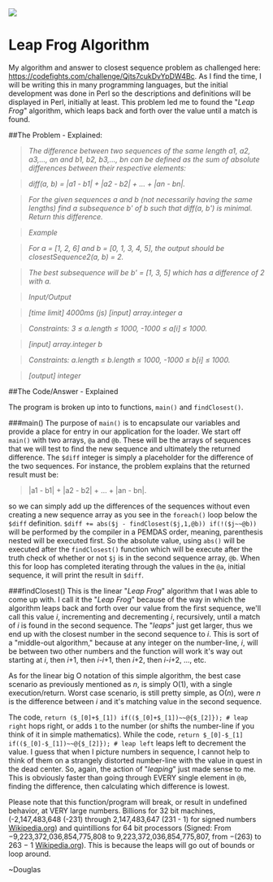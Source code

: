 <img src="https://weaknetlabs.com/images/mathematicslogo.png"/>

# Leap Frog Algorithm
My algorithm and answer to closest sequence problem as challenged here: https://codefights.com/challenge/Qjts7cukDvYpDW4Bc. As I find the time, I will be writing this in many programming languages, but the initial development was done in Perl so the descriptions and definitions will be displayed in Perl, initially at least. This problem led me to found the "*Leap Frog*" algorithm, which leaps back and forth over the value until a match is found.

##The Problem - Explained:

>_The difference between two sequences of the same length a1, a2, a3,..., an and b1, b2, b3,..., bn can be defined as the sum of absolute differences between their respective elements:_

>_diff(a, b) = |a1 - b1| + |a2 - b2| + ... + |an - bn|._

>_For the given sequences a and b (not necessarily having the same lengths) find a subsequence b' of b such that diff(a, b') is minimal. Return this difference._

>_Example_

>_For a = [1, 2, 6] and b = [0, 1, 3, 4, 5], the output should be
closestSequence2(a, b) = 2._

>_The best subsequence will be b' = [1, 3, 5] which has a difference of 2 with a._

>_Input/Output_

>_[time limit] 4000ms (js)
[input] array.integer a_

>_Constraints:
3 ≤ a.length ≤ 1000,
-1000 ≤ a[i] ≤ 1000._

>_[input] array.integer b_

>_Constraints:
a.length ≤ b.length ≤ 1000,
-1000 ≤ b[i] ≤ 1000._

>_[output] integer_

##The Code/Answer - Explained

The program is broken up into to functions, `main()` and `findClosest()`.

###main()
The purpose of `main()` is to encapsulate our variables and provide a place for entry in our application for the loader. We start off `main()` with two arrays, `@a` and `@b`. These will be the arrays of sequences that we will test to find the new sequence and ultimately the returned difference. The `$diff` integer is simply a placeholder for the difference of the two sequences. For instance, the problem explains that the returned result must be:

>|a1 - b1| + |a2 - b2| + ... + |an - bn|.

so we can simply add up the differences of the sequences without even creating a new sequence array as you see in the `foreach()` loop below the `$diff` definition. `$diff += abs($j - findClosest($j,1,@b)) if(!($j~~@b))` will be performed by the compiler in a PEMDAS order, meaning, parenthesis nested will be executed first. So the absolute value, using `abs()` will be executed after the `findClosest()` function which will be execute after the truth check of whether or not `$j` is in the second sequence array, `@b`. When this for loop has completed iterating through the values in the `@a`, initial sequence, it will print the result in `$diff`.

###findClosest()
This is the linear "*Leap Frog*" algorithm that I was able to come up with. I call it the "*Leap Frog*" because of the way in which the algorithm leaps back and forth over our value from the first sequence, we'll call this value *i*, incrementing and decrementing *i*, recursively, until a match of *i* is found in the second sequence. The "*leaps*" just get larger, thus we end up with the closest number in the second sequence to *i*. This is sort of a "middle-out algorithm," because at any integer on the number-line, *i*, will be between two other numbers and the function will work it's way out starting at *i*, then *i*+1, then *i*-*i*+1, then *i*+2, then *i*-*i*+2, ..., etc. 

As for the linear big O notation of this simple algorithm, the best case scenario as previously mentioned as *n*, is simply O(1), with a single execution/return. Worst case scenario, is still pretty simple, as O(*n*), were *n* is the difference between *i* and it's matching value in the second sequence.

The code, `return ($_[0]+$_[1]) if(($_[0]+$_[1])~~@{$_[2]}); # leap right` hops right, or adds `1` to the number (or shifts the number-line if you think of it in simple mathematics). While the code, `return $_[0]-$_[1] if(($_[0]-$_[1])~~@{$_[2]}); # leap left` leaps left to decrement the value. I guess that when I picture numbers in sequence, I cannot help to think of them on a strangely distorted number-line with the value in quest in the dead center. So, again, the action of "*leaping*" just made sense to me. This is obviously faster than going through EVERY single element in `@b`, finding the difference, then calculating which difference is lowest.

Please note that this function/program will break, or result in undefined behavior, at VERY large numbers. Billions for 32 bit machines, (-2,147,483,648 (-231) through 2,147,483,647 (231 - 1) for signed numbers [Wikipedia.org](https://en.wikipedia.org/wiki/32-bit)) and quintillions for 64 bit processors (Signed: From −9,223,372,036,854,775,808 to 9,223,372,036,854,775,807, from −(263) to 263 − 1 [Wikipedia.org](https://en.wikipedia.org/wiki/Integer_(computer_science)#Common_integral_data_types)). This is because the leaps will go out of bounds or loop around.

~Douglas
